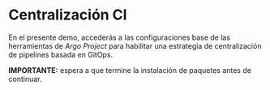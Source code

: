 # Centralización CI

En el presente demo, accederás a las configuraciones base de las herramientas de _Argo Project_ para habilitar una estrategia de centralización de pipelines basada en GitOps. 

__IMPORTANTE:__ espera a que termine la instalación de paquetes antes de continuar.